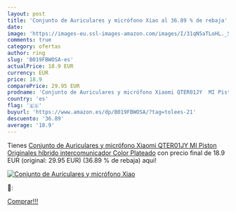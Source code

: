 ```yaml
---
layout: post
title: 'Conjunto de Auriculares y micrófono Xiao al 36.89 % de rebaja'
date: 
image: 'https://images-eu.ssl-images-amazon.com/images/I/31qN5aTLoHL._SL200_.jpg'
comments: true
category: ofertas
author: ring
slug: 'B019FBWOSA-es'
actualPrice: 18.9 EUR
currency: EUR
price: 18.9
comparePrice: 29.95 EUR
prodname: 'Conjunto de Auriculares y micrófono Xiaomi QTER01JY  MI Piston  Originales  híbrido intercomunicador  Color Plateado'
country: 'es'
flag: '🇪🇸'
buyurl: 'https://www.amazon.es/dp/B019FBWOSA/?tag=tolees-21'
descuento: '36.89'
average: '18.9'
---
```


Tienes [Conjunto de Auriculares y micrófono Xiaomi QTER01JY  MI Piston  Originales  híbrido intercomunicador  Color Plateado](https://www.amazon.es/dp/B019FBWOSA/?tag=tolees-21) con precio final de  18.9 EUR (original: 29.95 EUR) (36.89 %  de rebaja) aqui!

[![Conjunto de Auriculares y micrófono Xiao](https://images-eu.ssl-images-amazon.com/images/I/31qN5aTLoHL._SL200_.jpg)](https://www.amazon.es/dp/B019FBWOSA/?tag=tolees-21)

🔎:


[Comprar!!!](https://www.amazon.es/dp/B019FBWOSA/?tag=tolees-21)
